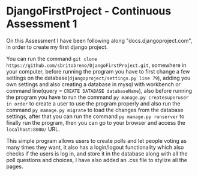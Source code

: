 # DjangoFirstProject - Continuous Assessment 1
On this Assessment I have been following along "docs.djangoproject.com",
in order to create my first django project.

You can run the command 
`git clone https://github.com/sbritobreno/DjangoFirstProject.git`, somewhere
in your computer, before running the program you have to first change a few 
settings on the database(`djangoproject/settings.py line 79`), adding you own settings and also creating a database
in mysql with workbench or command line(query = `CREATE DATABASE databaseName`),
also before running the program you have to run the command `py manage.py createsuperuser 
in order` to create a user to use the program properly and also run the command
`py manage.py migrate` to load the changes from the database settings, after that you can run the command 
`py manage.py runserver` to finally run the program, then you can go to your browser
and access the `localhost:8000/` URL.

This simple program allows users to create polls and let people voting as many times they want,
it also has a login/logout functionality which also checks if the users is log in,
and store it in the database along with all the poll questions and choices, I have 
also added an .css file to stylize all the pages.

